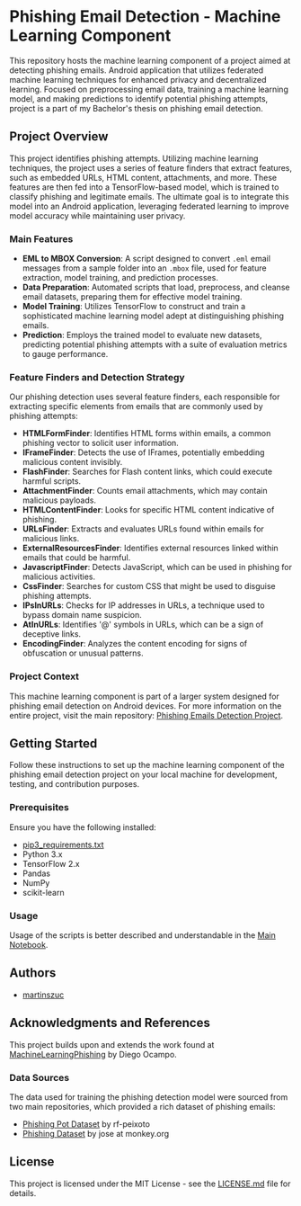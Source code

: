 # Phishing Email Detection - Machine Learning Component

This repository hosts the machine learning component of a project aimed at detecting phishing emails. Android application that utilizes federated machine learning techniques for enhanced privacy and decentralized learning. Focused on preprocessing email data, training a machine learning model, and making predictions to identify potential phishing attempts, project is a part of my Bachelor's thesis on phishing email detection.

## Project Overview

This project identifies phishing attempts. Utilizing machine learning techniques, the project uses a series of feature finders that extract features, such as embedded URLs, HTML content, attachments, and more. These features are then fed into a TensorFlow-based model, which is trained to classify phishing and legitimate emails. The ultimate goal is to integrate this model into an Android application, leveraging federated learning to improve model accuracy while maintaining user privacy.

### Main Features

- **EML to MBOX Conversion**: A script designed to convert `.eml` email messages from a sample folder into an `.mbox` file, used for feature extraction, model training, and prediction processes.
- **Data Preparation**: Automated scripts that load, preprocess, and cleanse email datasets, preparing them for effective model training.
- **Model Training**: Utilizes TensorFlow to construct and train a sophisticated machine learning model adept at distinguishing phishing emails.
- **Prediction**: Employs the trained model to evaluate new datasets, predicting potential phishing attempts with a suite of evaluation metrics to gauge performance.

### Feature Finders and Detection Strategy

Our phishing detection uses several feature finders, each responsible for extracting specific elements from emails that are commonly used by phishing attempts:

- **HTMLFormFinder**: Identifies HTML forms within emails, a common phishing vector to solicit user information.
- **IFrameFinder**: Detects the use of IFrames, potentially embedding malicious content invisibly.
- **FlashFinder**: Searches for Flash content links, which could execute harmful scripts.
- **AttachmentFinder**: Counts email attachments, which may contain malicious payloads.
- **HTMLContentFinder**: Looks for specific HTML content indicative of phishing.
- **URLsFinder**: Extracts and evaluates URLs found within emails for malicious links.
- **ExternalResourcesFinder**: Identifies external resources linked within emails that could be harmful.
- **JavascriptFinder**: Detects JavaScript, which can be used in phishing for malicious activities.
- **CssFinder**: Searches for custom CSS that might be used to disguise phishing attempts.
- **IPsInURLs**: Checks for IP addresses in URLs, a technique used to bypass domain name suspicion.
- **AtInURLs**: Identifies '@' symbols in URLs, which can be a sign of deceptive links.
- **EncodingFinder**: Analyzes the content encoding for signs of obfuscation or unusual patterns.


### Project Context

This machine learning component is part of a larger system designed for phishing email detection on Android devices. For more information on the entire project, visit the main repository: [Phishing Emails Detection Project](https://github.com/martinszuc/phishing-emails-detection).

## Getting Started

Follow these instructions to set up the machine learning component of the phishing email detection project on your local machine for development, testing, and contribution purposes.

### Prerequisites

Ensure you have the following installed:
-  [pip3_requirements.txt]([https://github.com/martinszuc/phishing-emails-detection-python/blob/main/main.ipynb](https://github.com/martinszuc/phishing-emails-detection-python/blob/main/pip3_requirements.txt))
- Python 3.x
- TensorFlow 2.x
- Pandas
- NumPy
- scikit-learn

### Usage
Usage of the scripts is better described and understandable in the [Main Notebook](https://github.com/martinszuc/phishing-emails-detection-python/blob/main/main.ipynb).

## Authors

-  [martinszuc](https://github.com/martinszuc)

## Acknowledgments and References

This project builds upon and extends the work found at [MachineLearningPhishing](https://github.com/diegoocampoh/MachineLearningPhishing) by Diego Ocampo.

### Data Sources

The data used for training the phishing detection model were sourced from two main repositories, which provided a rich dataset of phishing emails:

- [Phishing Pot Dataset](https://github.com/rf-peixoto/phishing_pot) by rf-peixoto
- [Phishing Dataset](https://monkey.org/~jose/phishing/) by jose at monkey.org

## License

This project is licensed under the MIT License - see the [LICENSE.md](LICENSE.md) file for details.
